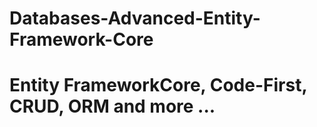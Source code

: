 # Databases-Advanced-Entity-Framework-Core
# Entity FrameworkCore, Code-First, CRUD, ORM and more ...
